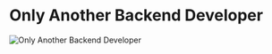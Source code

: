 # Only Another Backend Developer

![Only Another Backend Developer](https://i.pinimg.com/originals/84/90/f0/8490f0cab98f44a6e905a72cb61b72aa.gif)

